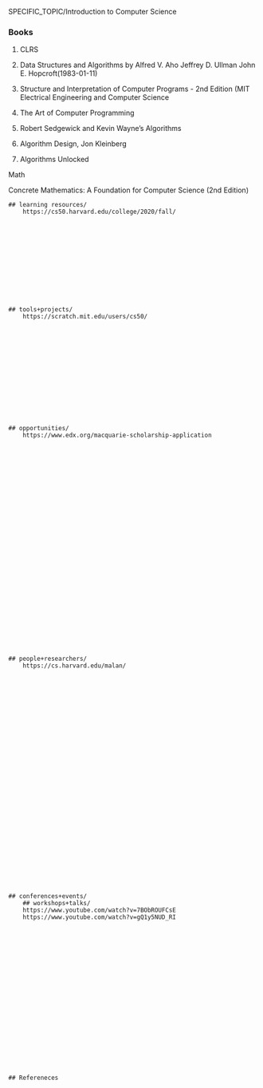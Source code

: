 SPECIFIC_TOPIC/Introduction to Computer Science


### Books

1. CLRS
2. Data Structures and Algorithms by Alfred V. Aho Jeffrey D. Ullman John E. Hopcroft(1983-01-11) 
3. Structure and Interpretation of Computer Programs - 2nd Edition (MIT Electrical Engineering and Computer Science 
4. The Art of Computer Programming
5.  Robert Sedgewick and Kevin Wayne’s Algorithms 
6. Algorithm Design, Jon Kleinberg
 





5.  Algorithms Unlocked  

Math 

Concrete Mathematics: A Foundation for Computer Science (2nd Edition) 




































































    ## learning resources/
        https://cs50.harvard.edu/college/2020/fall/

    
    
    
    
    
    
    
    
    
    
    
    
    ## tools+projects/
        https://scratch.mit.edu/users/cs50/
        
    
    
    
    
    
    
    
    
    
    
    
    
    
    
    ## opportunities/
        https://www.edx.org/macquarie-scholarship-application

    
    
    
    
    
    
    
    
    
    
    
    
    
    
    
    
    
    
    
    
    
    
    
    
    
    
    
    
    
    
    ## people+researchers/
        https://cs.harvard.edu/malan/

    
    
    
    
    
    
    
    
    
    
    
    
    
    
    
    
    
    
    
    
    
    
    
    
    
    
    
    
    
    
    
    ## conferences+events/
        ## workshops+talks/ 
        https://www.youtube.com/watch?v=7BObROUFCsE
        https://www.youtube.com/watch?v=gQ1y5NUD_RI
















    
    
    
    
    
    
    ## Refereneces 
     